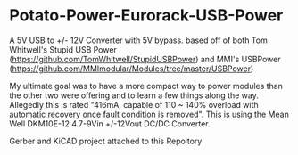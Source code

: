 # Potato-Power-Eurorack-USB-Power
A 5V USB to +/- 12V Converter with 5V bypass. based off of both Tom Whitwell's Stupid USB Power (https://github.com/TomWhitwell/StupidUSBPower) and MMI's USBPower (https://github.com/MMImodular/Modules/tree/master/USBPower)  

My ultimate goal was to have a more compact way to power modules than the other two were offering and to learn a few things along the way.  Allegedly this is rated "416mA, capable of 110 ~ 140% overload with automatic recovery once fault condition is removed". This is using the Mean Well DKM10E-12 4.7-9Vin +/-12Vout DC/DC Converter.

Gerber and KiCAD project attached to this Repoitory
